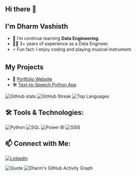 ## Hi there 👋
## I'm Dharm Vashisth 

- 🌱 I’m continue learning **Data Engineering**.
- 🧑‍💻 3+ years of experience as a Data Engineer.
- ⚡ Fun fact: I enjoy coding and playing musical instrument.

## My Projects
- 🚀 [Portfolio Website](https://dharm-vashisth.github.io/)
- 🛠️ [Text-to-Speech Python App](https://github.com/dharm-vashisth/text-to-speech)

![GitHub stats](https://github-readme-stats.vercel.app/api?username=dharm-vashisth&show_icons=true&theme=dark)
![GitHub Streak](https://github-readme-streak-stats.herokuapp.com/?user=dharm-vashisth&theme=dark)
![Top Languages](https://github-readme-stats.vercel.app/api/top-langs/?username=dharm-vashisth&layout=compact&theme=dark)

## 🛠️ Tools & Technologies:
![Python](https://img.shields.io/badge/-Python-3776AB?style=flat&logo=python&logoColor=white)
![SQL](https://img.shields.io/badge/-SQL-4479A1?style=flat&logo=MySQL&logoColor=white)
![Power BI](https://img.shields.io/badge/-Power%20BI-F2C811?style=flat&logo=Power%20BI&logoColor=black)
![SSIS](https://img.shields.io/badge/-SSIS-323330?style=flat&logo=microsoft&logoColor=white)


## 📫 Connect with Me:
[![LinkedIn](https://img.shields.io/badge/-Dharm%20Vashisth-blue?style=flat&logo=Linkedin&logoColor=white&link=https://www.linkedin.com/in/dharm-vashisth/)](https://www.linkedin.com/in/dharm-vashisth/)

![Quote](https://github-readme-quotes.herokuapp.com/quote?theme=dark)
![Dharm's GitHub Activity Graph](https://activity-graph.herokuapp.com/graph?username=dharm-vashisth&theme=react-dark)